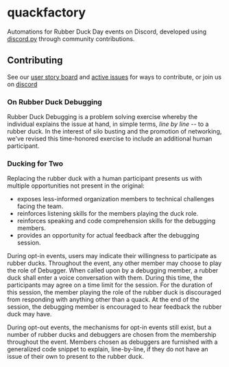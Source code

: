 # quackfactory
Automations for Rubber Duck Day events on Discord, developed using [discord.py](https://github.com/Rapptz/discord.py) through community contributions.

## Contributing
See our [user story board](https://github.com/silobusters/quackfactory/projects/1) and [active issues](https://github.com/silobusters/quackfactory/issues?q=is%3Aissue+is%3Aopen+) for ways to contribute, or join us on [discord](https://discord.gg/ukM8jUK)

### On Rubber Duck Debugging
Rubber Duck Debugging is a problem solving exercise whereby the individual explains the issue at hand, in simple terms, *line by line* -- to a rubber duck. In the interest of silo busting and the promotion of networking, we've revised this time-honored exercise to include an additional human participant.

### Ducking for Two
Replacing the rubber duck with a human participant presents us with multiple opportunities not present in the original:
- exposes less-informed organization members to technical challenges facing the team.
- reinforces listening skills for the members playing the duck role.
- reinforces speaking and code comprehension skills for the debugging members.
- provides an opportunity for actual feedback after the debugging session.

During opt-in events, users may indicate their willingness to participate as rubber ducks. Throughout the event, any other member may choose to play the role of Debugger. When called upon by a debugging member, a rubber duck shall enter a voice conversation with them. During this time, the participants may agree on a time limit for the session. For the duration of this session, the member playing the role of the rubber duck is discouraged from responding with anything other than a quack. At the end of the session, the debugging member is encouraged to hear feedback the rubber duck may have.

During opt-out events, the mechanisms for opt-in events still exist, but a number of rubber ducks and debuggers are chosen from the membership throughout the event. Members chosen as debuggers are furnished with a generalized code snippet to explain, line-by-line, if they do not have an issue of their own to present to the rubber duck.
